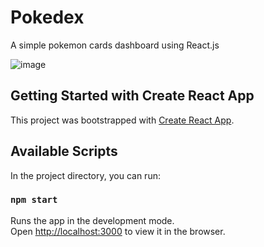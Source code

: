 # Pokedex
A simple pokemon cards dashboard using React.js

![image](https://user-images.githubusercontent.com/67184825/169314973-905a289f-e04e-4589-9cc3-3482610194fe.png)


## Getting Started with Create React App

This project was bootstrapped with [Create React App](https://github.com/facebook/create-react-app).

## Available Scripts

In the project directory, you can run:

### `npm start`

Runs the app in the development mode.\
Open [http://localhost:3000](http://localhost:3000) to view it in the browser.
